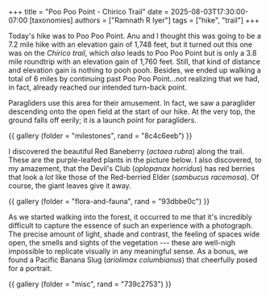 +++
title = "Poo Poo Point - Chirico Trail"
date = 2025-08-03T17:30:00-07:00
[taxonomies]
authors = ["Ramnath R Iyer"]
tags = ["hike", "trail"]
+++

Today's hike was to Poo Poo Point. Anu and I thought this was going to be a 7.2 mile hike with an
elevation gain of 1,748 feet, but it turned out this one was on the *Chirico trail*, which *also*
leads to Poo Poo Point but is only a 3.8 mile roundtrip with an elevation gain of 1,760 feet. Still,
that kind of distance and elevation gain is nothing to pooh pooh. Besides, we ended up walking a
total of 6 miles by continuing past Poo Poo Point...not realizing that we had, in fact, already
reached our intended turn-back point.

Paragliders use this area for their amusement. In fact, we saw a paraglider descending onto the open
field at the start of our hike. At the very top, the ground falls off eerily; it is a launch point
for paragliders.

{{ gallery (folder = "milestones", rand = "8c4c6eeb") }}

I discovered the beautiful Red Baneberry (*actaea rubra*) along the trail. These are the
purple-leafed plants in the picture below. I also discovered, to my amazement, that the Devil's Club
(*oplopanax horridus*) has red berries that look a *lot* like those of the Red-berried Elder
(*sambucus racemosa*). Of course, the giant leaves give it away.

{{ gallery (folder = "flora-and-fauna", rand = "93dbbe0c") }}

As we started walking into the forest, it occurred to me that it's incredibly difficult to capture
the essence of such an experience with a photograph. The precise amount of light, shade and
contrast, the feeling of spaces wide open, the smells and sights of the vegetation --- these are
well-nigh impossible to replicate visually in any meaningful sense. As a bonus, we found a Pacific
Banana Slug (*ariolimax columbianus*) that cheerfully posed for a portrait.

{{ gallery (folder = "misc", rand = "739c2753") }}

